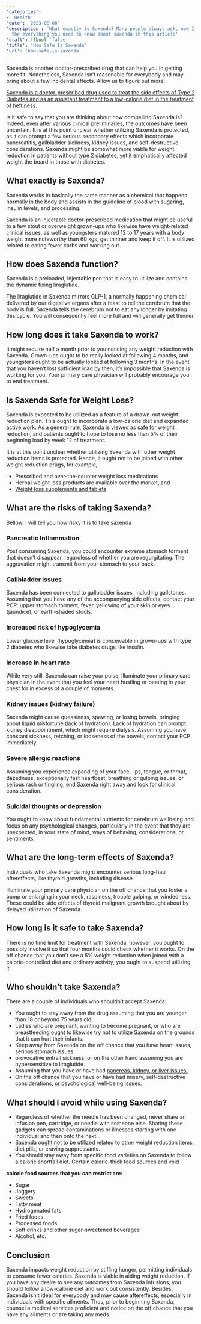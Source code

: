 ```yaml
---
'categories':
- 'Health'
'date': '2023-08-08'
'description': 'What exactly is Saxenda? Many people always ask, now I will tell you
  the everything you need to know about saxenda in this article'
'draft': !!bool 'false'
'title': 'How Safe Is Saxenda'
'url': 'how-safe-is-saxenda'
---
```

 


Saxenda is another doctor-prescribed drug that can help you in getting more fit. Nonetheless, Saxenda isn’t reasonable for everybody and may bring about a few incidental effects. Allow us to figure out more!


[Saxenda is a doctor-prescribed drug used to treat the side effects of Type 2 Diabetes and as an assistant treatment to a low-calorie diet in the treatment of heftiness.](https://vitalmayfair.com/best-vitamins-for-sex-drive/)


Is it safe to say that you are thinking about how compelling Saxenda is? Indeed, even after various clinical preliminaries, the outcomes have been uncertain. It is at this point unclear whether utilizing Saxenda is protected, as it can prompt a few serious secondary effects which incorporate pancreatitis, gallbladder sickness, kidney issues, and self-destructive considerations. Saxenda might be somewhat more viable for weight reduction in patients without type 2 diabetes, yet it emphatically affected weight the board in those with diabetes.


**What exactly is Saxenda?**
----------------------------


Saxenda works in basically the same manner as a chemical that happens normally in the body and assists in the guideline of blood with sugaring, insulin levels, and processing.


Saxenda is an injectable doctor-prescribed medication that might be useful to a few stout or overweight grown-ups who likewise have weight-related clinical issues, as well as youngsters matured 12 to 17 years with a body weight more noteworthy than 60 kgs, get thinner and keep it off. It is utilized related to eating fewer carbs and working out.


**How does Saxenda function?**
------------------------------


Saxenda is a preloaded, injectable pen that is easy to utilize and contains the dynamic fixing liraglutide.


The liraglutide in Saxenda mirrors GLP-1, a normally happening chemical delivered by our digestive organs after a feast to tell the cerebrum that the body is full. Saxenda tells the cerebrum not to eat any longer by imitating this cycle. You will consequently feel more full and will generally get thinner.


**How long does it take Saxenda to work?**
------------------------------------------


It might require half a month prior to you noticing any weight reduction with Saxenda. Grown-ups ought to be really looked at following 4 months, and youngsters ought to be actually looked at following 3 months. In the event that you haven’t lost sufficient load by then, it’s impossible that Saxenda is working for you. Your primary care physician will probably encourage you to end treatment.


**Is Saxenda Safe for Weight Loss?**
------------------------------------


Saxenda is expected to be utilized as a feature of a drawn-out weight reduction plan. This ought to incorporate a low-calorie diet and expanded active work. As a general rule, Saxenda is viewed as safe for weight reduction, and patients ought to hope to lose no less than 5% of their beginning load by week 12 of treatment.


It is at this point unclear whether utilizing Saxenda with other weight reduction items is protected. Hence, it ought not to be joined with other weight reduction drugs, for example,


* Prescribed and over-the-counter weight loss medications
* Herbal weight loss products are available over the market, and
* [Weight loss supplements and tablets](https://vitalmayfair.com/how-to-gain-weight-muscle-for-skinny-guys/)


**What are the risks of taking Saxenda?**
-----------------------------------------


Bellow, I will tell you how risky it is to take saxenda


### **Pancreatic Inflammation**


Post consuming Saxenda, you could encounter extreme stomach torment that doesn’t disappear, regardless of whether you are regurgitating. The aggravation might transmit from your stomach to your back.


### **Gallbladder issues**


Saxenda has been connected to gallbladder issues, including gallstones. Assuming that you have any of the accompanying side effects, contact your PCP: upper stomach torment, fever, yellowing of your skin or eyes (jaundice), or earth-shaded stools.


### **Increased risk of hypoglycemia**


Lower glucose level (hypoglycemia) is conceivable in grown-ups with type 2 diabetes who likewise take diabetes drugs like insulin.


### **Increase in heart rate**


While very still, Saxenda can raise your pulse. Illuminate your primary care physician in the event that you feel your heart hustling or beating in your chest for in excess of a couple of moments.


### **Kidney issues (kidney failure)**


Saxenda might cause queasiness, spewing, or losing bowels, bringing about liquid misfortune (lack of hydration). Lack of hydration can prompt kidney disappointment, which might require dialysis. Assuming you have constant sickness, retching, or looseness of the bowels, contact your PCP immediately.


### **Severe allergic reactions**


Assuming you experience expanding of your face, lips, tongue, or throat, dazedness, exceptionally fast heartbeat, breathing or gulping issues, or serious rash or tingling, end Saxenda right away and look for clinical consideration.


### **Suicidal thoughts or depression**


You ought to know about fundamental nutrients for cerebrum wellbeing and focus on any psychological changes, particularly in the event that they are unexpected, in your state of mind, ways of behaving, considerations, or sentiments.


**What are the long-term effects of Saxenda?**
----------------------------------------------


Individuals who take Saxenda might encounter serious long-haul aftereffects, like thyroid growths, including disease.


Illuminate your primary care physician on the off chance that you foster a bump or enlarging in your neck, raspiness, trouble gulping, or windedness. These could be side effects of thyroid malignant growth brought about by delayed utilization of Saxenda.


**How long is it safe to take Saxenda?**
----------------------------------------


There is no time limit for treatment with Saxenda, however, you ought to possibly involve it so that four months could check whether it works. On the off chance that you don’t see a 5% weight reduction when joined with a calorie-controlled diet and ordinary activity, you ought to suspend utilizing it.


**Who shouldn’t take Saxenda?**
-------------------------------


There are a couple of individuals who shouldn’t accept Saxenda.


* You ought to stay away from the drug assuming that you are younger than 18 or beyond 75 years old.
* Ladies who are pregnant, wanting to become pregnant, or who are breastfeeding ought to likewise try not to utilize Saxenda on the grounds that it can hurt their infants.
* Keep away from Saxenda on the off chance that you have heart issues, serious stomach issues,
* provocative entrail sickness, or on the other hand assuming you are hypersensitive to liraglutide.
* Assuming that you have or have had [pancreas, kidney, or liver issues.](https://vitalmayfair.com/is-avocado-oil-comedogenic/)
* On the off chance that you have or have had misery, self-destructive considerations, or psychological well-being issues.


**What should I avoid while using Saxenda?**
--------------------------------------------


* Regardless of whether the needle has been changed, never share an infusion pen, cartridge, or needle with someone else. Sharing these gadgets can spread contaminations or illnesses starting with one individual and then onto the next.
* Saxenda ought not to be utilized related to other weight reduction items, diet pills, or craving suppressants.
* You should stay away from specific food varieties on Saxenda to follow a calorie shortfall diet. Certain calorie-thick food sources and void


 **calorie food sources that you can restrict are:**


* Sugar
* Jaggery
* Sweets
* Fatty meat
* Hydrogenated fats
* Fried foods
* Processed foods
* Soft drinks and other sugar-sweetened beverages
* Alcohol, etc.


**Conclusion**
--------------


Saxenda impacts weight reduction by stifling hunger, permitting individuals to consume fewer calories. Saxenda is viable in aiding weight reduction. If you have any desire to see any outcomes from Saxenda infusions, you should follow a low-calorie diet and work out consistently. Besides, Saxenda isn’t ideal for everybody and may cause aftereffects, especially in individuals with specific ailments. Thus, prior to beginning Saxenda, counsel a medical services proficient and notice on the off chance that you have any ailments or are taking any meds.


 


 


 


 


